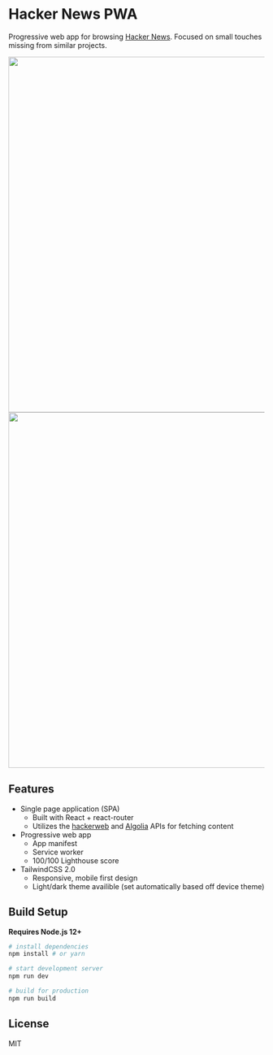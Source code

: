 # Hacker News PWA

Progressive web app for browsing [Hacker News](https://en.wikipedia.org/wiki/Hacker_News). Focused on small touches missing from similar projects. 

<p align="center">
  <a href="https://hn.xdv.com" target="_blank">
    <img src="https://cdn.levine.org/uploads/images/gallery/2023-05/hnpwa_desktop.png" width="700px">
    <br>
    <img src="https://cdn.levine.org/uploads/images/gallery/2023-05/hnpwa_mobile.png" height="700px">
  </a>
</p>

## Features

- Single page application (SPA)
  - Built with React + react-router
  - Utilizes the [hackerweb](https://github.com/cheeaun/node-hnapi) and [Algolia](https://hn.algolia.com/api) APIs for fetching content
- Progressive web app
  - App manifest
  - Service worker
  - 100/100 Lighthouse score
- TailwindCSS 2.0
  - Responsive, mobile first design
  - Light/dark theme availible (set automatically based off device theme)

## Build Setup

**Requires Node.js 12+**

``` bash
# install dependencies
npm install # or yarn

# start development server
npm run dev

# build for production
npm run build
```

## License

MIT
